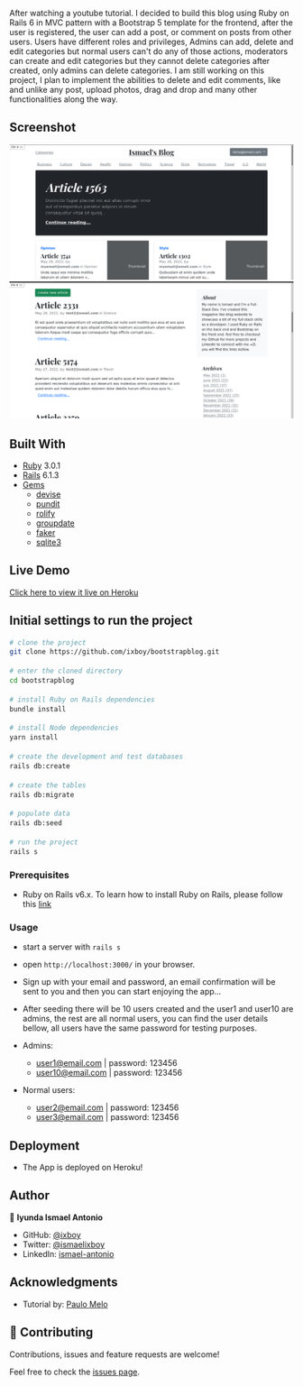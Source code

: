 After watching a youtube tutorial. I decided to build this blog using Ruby on Rails 6 in MVC pattern with a Bootstrap 5 template for the frontend, after the user is registered, the user can add a post, or comment on posts from other users. Users have different roles and privileges, Admins can add, delete and edit categories but normal users can't do any of those actions, moderators can create and edit categories but they cannot delete categories after created, only admins can delete categories.
I am still working on this project, I plan to implement the abilities to delete and edit comments, like and unlike any post, upload photos, drag and drop and many other functionalities along the way.

## Screenshot

![screenshot](./app/assets/images/main_screenshot.png)
![screenshot](./app/assets/images/second_screenshot.png)

## Built With

- [Ruby](https://www.ruby-lang.org/en/) 3.0.1
- [Rails](https://guides.rubyonrails.org/getting_started.html) 6.1.3
- [Gems](https://rubygems.org/)
  - [devise](https://github.com/heartcombo/devise)
  - [pundit](https://github.com/varvet/pundit)
  - [rolify](https://github.com/RolifyCommunity/rolify)
  - [groupdate](https://github.com/ankane/groupdate)
  - [faker](https://github.com/faker-ruby/faker)
  - [sqlite3](https://github.com/sparklemotion/sqlite3-ruby)

## Live Demo

[Click here to view it live on Heroku](https://bootstrap-blog-rails.herokuapp.com/)

## Initial settings to run the project

```bash
# clone the project
git clone https://github.com/ixboy/bootstrapblog.git

# enter the cloned directory
cd bootstrapblog

# install Ruby on Rails dependencies
bundle install

# install Node dependencies
yarn install

# create the development and test databases
rails db:create

# create the tables
rails db:migrate

# populate data
rails db:seed

# run the project
rails s
```

### Prerequisites

- Ruby on Rails v6.x. To learn how to install Ruby on Rails, please follow this [link](https://guides.rubyonrails.org/getting_started.html)

### Usage

- start a server with `rails s`

- open `http://localhost:3000/` in your browser.

- Sign up with your email and password, an email confirmation will be sent to you and then you can start enjoying the app...

- After seeding there will be 10 users created and the user1 and user10 are admins, the rest are all normal users, you can find the user details bellow, all users have the same password for testing purposes.
- Admins:
  - user1@email.com | password: 123456
  - user10@email.com | password: 123456
- Normal users:
  - user2@email.com | password: 123456
  - user3@email.com | password: 123456


## Deployment

- The App is deployed on Heroku!

## Author

👤 **Iyunda Ismael Antonio**

- GitHub: [@ixboy](https://github.com/ixboy)
- Twitter: [@ismaelixboy](https://twitter.com/ismaelixboy)
- LinkedIn: [ismael-antonio](https://www.linkedin.com/in/ismaelantonio/)


## Acknowledgments

- Tutorial by: [Paulo Melo](https://github.com/peimelo)


## 🤝 Contributing

Contributions, issues and feature requests are welcome!

Feel free to check the [issues page](https://github.com/ixboy/bootstrapblog/issues).

